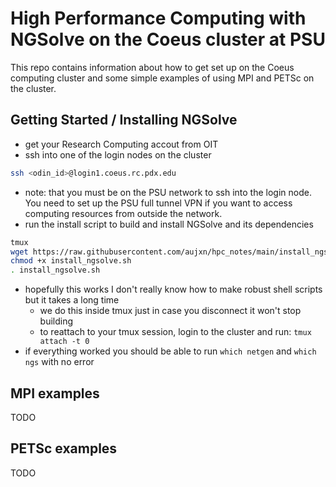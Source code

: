 # High Performance Computing with NGSolve on the Coeus cluster at PSU
This repo contains information about how to get set up on the Coeus computing cluster and some simple examples of using MPI and PETSc on the cluster.

## Getting Started / Installing NGSolve
- get your Research Computing accout from OIT
- ssh into one of the login nodes on the cluster
```bash
ssh <odin_id>@login1.coeus.rc.pdx.edu
```
- note: that you must be on the PSU network to ssh into the login node. You need to set up the PSU full tunnel VPN if you want to access computing resources from outside the network.
- run the install script to build and install NGSolve and its dependencies
```bash
tmux
wget https://raw.githubusercontent.com/aujxn/hpc_notes/main/install_ngsolve.sh
chmod +x install_ngsolve.sh
. install_ngsolve.sh
```
- hopefully this works I don't really know how to make robust shell scripts but it takes a long time
  - we do this inside tmux just in case you disconnect it won't stop building
  - to reattach to your tmux session, login to the cluster and run: `tmux attach -t 0`
- if everything worked you should be able to run `which netgen` and `which ngs` with no error

## MPI examples
TODO

## PETSc examples
TODO

